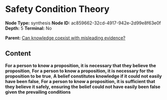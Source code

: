 # Safety Condition Theory

**Node Type:** synthesis
**Node ID:** ac859662-32cd-4917-942e-2d99e8f63e0f
**Depth:** 5
**Terminal:** No

**Parent:** [Can knowledge coexist with misleading evidence?](can-knowledge-coexist-with-misleading-evidence-antithesis-274bef74-76c3-468a-8c6b-800052f62c82.md)

## Content

**For a person to know a proposition, it is necessary that they believe the proposition**, **For a person to know a proposition, it is necessary for the proposition to be true**, **A belief constitutes knowledge if it could not easily have been false**, **For a person to know a proposition, it is sufficient that they believe it safely, ensuring the belief could not have easily been false given the prevailing conditions**
